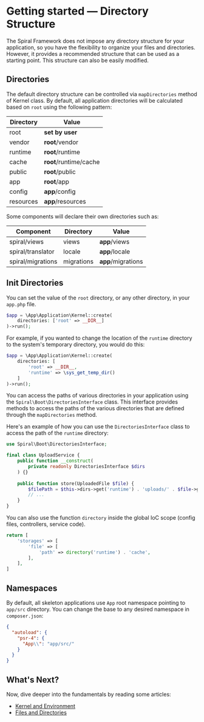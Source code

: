 # Getting started — Directory Structure

The Spiral Framework does not impose any directory structure for your application, so you have the flexibility to
organize your files and directories. However, it provides a recommended structure that can be used as
a starting point. This structure can also be easily modified.

## Directories

The default directory structure can be controlled via `mapDirectories` method of Kernel class. By default, all
application directories will be calculated based on `root` using the following pattern:

| Directory | Value                  |
|-----------|------------------------|
| root      | **set by user**        |
| vendor    | **root**/vendor        |
| runtime   | **root**/runtime       |
| cache     | **root**/runtime/cache |
| public    | **root**/public        |
| app       | **root**/app           |
| config    | **app**/config         |
| resources | **app**/resources      |

Some components will declare their own directories such as:

| Component         | Directory  | Value              |
|-------------------|------------|--------------------|
| spiral/views      | views      | **app**/views      |
| spiral/translator | locale     | **app**/locale     |
| spiral/migrations | migrations | **app**/migrations |

## Init Directories

You can set the value of the `root` directory, or any other directory, in your `app.php` file.

```php
$app = \App\Application\Kernel::create(
    directories: ['root' => __DIR__]
)->run();
```

For example, if you wanted to change the location of the `runtime` directory to the system's temporary directory, you
would do this:

```php
$app = \App\Application\Kernel::create(
    directories: [
        'root' => __DIR__, 
        'runtime' => \sys_get_temp_dir()
    ]
)->run();
```

You can access the paths of various directories in your application using the `Spiral\Boot\DirectoriesInterface` class.
This interface provides methods to access the paths of the various directories that are defined through
the `mapDirectories` method.

Here's an example of how you can use the `DirectoriesInterface` class to access the path of the `runtime` directory:

```php
use Spiral\Boot\DirectoriesInterface;

final class UploadService {
    public function __construct(
        private readonly DirectoriesInterface $dirs
    ) {}
    
    public function store(UploadedFile $file) {
        $filePath = $this->dirs->get('runtime') . 'uploads/' . $file->getFilename();
        // ...
    }
}
```

You can also use the function `directory` inside the global IoC scope (config files, controllers, service code).

```php app/config/cache.php
return [
    'storages' => [
        'file' => [
            'path' => directory('runtime') . 'cache',
        ],   
    ],
]
```

## Namespaces

By default, all skeleton applications use `App` root namespace pointing to `app/src` directory. You can change the base
to any desired namespace in `composer.json`:

```json composer.json
{
  "autoload": {
    "psr-4": {
      "App\\": "app/src/"
    }
  }
}
```

## What's Next?

Now, dive deeper into the fundamentals by reading some articles:

* [Kernel and Environment](../framework/kernel.md)
* [Files and Directories](../basics/files.md)